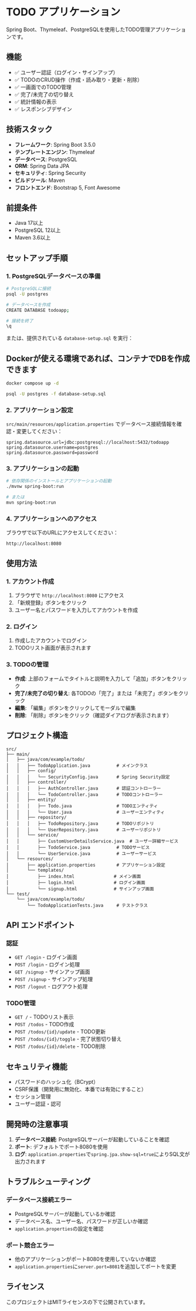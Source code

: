 # TODO アプリケーション

Spring Boot、Thymeleaf、PostgreSQLを使用したTODO管理アプリケーションです。

## 機能

- ✅ ユーザー認証（ログイン・サインアップ）
- ✅ TODOのCRUD操作（作成・読み取り・更新・削除）
- ✅ 一画面でのTODO管理
- ✅ 完了/未完了の切り替え
- ✅ 統計情報の表示
- ✅ レスポンシブデザイン

## 技術スタック

- **フレームワーク**: Spring Boot 3.5.0
- **テンプレートエンジン**: Thymeleaf
- **データベース**: PostgreSQL
- **ORM**: Spring Data JPA
- **セキュリティ**: Spring Security
- **ビルドツール**: Maven
- **フロントエンド**: Bootstrap 5, Font Awesome

## 前提条件

- Java 17以上
- PostgreSQL 12以上
- Maven 3.6以上

## セットアップ手順

### 1. PostgreSQLデータベースの準備

```bash
# PostgreSQLに接続
psql -U postgres

# データベースを作成
CREATE DATABASE todoapp;

# 接続を終了
\q
```

または、提供されている `database-setup.sql` を実行：

## Dockerが使える環境であれば、コンテナでDBを作成できます
```bash
docker compose up -d
```

```bash
psql -U postgres -f database-setup.sql
```

### 2. アプリケーション設定

`src/main/resources/application.properties` でデータベース接続情報を確認・変更してください：

```properties
spring.datasource.url=jdbc:postgresql://localhost:5432/todoapp
spring.datasource.username=postgres
spring.datasource.password=password
```

### 3. アプリケーションの起動

```bash
# 依存関係のインストールとアプリケーションの起動
./mvnw spring-boot:run

# または
mvn spring-boot:run
```

### 4. アプリケーションへのアクセス

ブラウザで以下のURLにアクセスしてください：

```
http://localhost:8080
```

## 使用方法

### 1. アカウント作成

1. ブラウザで `http://localhost:8080` にアクセス
2. 「新規登録」ボタンをクリック
3. ユーザー名とパスワードを入力してアカウントを作成

### 2. ログイン

1. 作成したアカウントでログイン
2. TODOリスト画面が表示されます

### 3. TODOの管理

- **作成**: 上部のフォームでタイトルと説明を入力して「追加」ボタンをクリック
- **完了/未完了の切り替え**: 各TODOの「完了」または「未完了」ボタンをクリック
- **編集**: 「編集」ボタンをクリックしてモーダルで編集
- **削除**: 「削除」ボタンをクリック（確認ダイアログが表示されます）

## プロジェクト構造

```
src/
├── main/
│   ├── java/com/example/todo/
│   │   ├── TodoApplication.java          # メインクラス
│   │   ├── config/
│   │   │   └── SecurityConfig.java       # Spring Security設定
│   │   ├── controller/
│   │   │   ├── AuthController.java       # 認証コントローラー
│   │   │   └── TodoController.java       # TODOコントローラー
│   │   ├── entity/
│   │   │   ├── Todo.java                 # TODOエンティティ
│   │   │   └── User.java                 # ユーザーエンティティ
│   │   ├── repository/
│   │   │   ├── TodoRepository.java       # TODOリポジトリ
│   │   │   └── UserRepository.java       # ユーザーリポジトリ
│   │   └── service/
│   │       ├── CustomUserDetailsService.java  # ユーザー詳細サービス
│   │       ├── TodoService.java          # TODOサービス
│   │       └── UserService.java          # ユーザーサービス
│   └── resources/
│       ├── application.properties        # アプリケーション設定
│       └── templates/
│           ├── index.html               # メイン画面
│           ├── login.html               # ログイン画面
│           └── signup.html              # サインアップ画面
└── test/
    └── java/com/example/todo/
        └── TodoApplicationTests.java     # テストクラス
```

## API エンドポイント

### 認証
- `GET /login` - ログイン画面
- `POST /login` - ログイン処理
- `GET /signup` - サインアップ画面
- `POST /signup` - サインアップ処理
- `POST /logout` - ログアウト処理

### TODO管理
- `GET /` - TODOリスト表示
- `POST /todos` - TODO作成
- `POST /todos/{id}/update` - TODO更新
- `POST /todos/{id}/toggle` - 完了状態切り替え
- `POST /todos/{id}/delete` - TODO削除

## セキュリティ機能

- パスワードのハッシュ化（BCrypt）
- CSRF保護（開発用に無効化、本番では有効にすること）
- セッション管理
- ユーザー認証・認可

## 開発時の注意事項

1. **データベース接続**: PostgreSQLサーバーが起動していることを確認
2. **ポート**: デフォルトでポート8080を使用
3. **ログ**: `application.properties`で`spring.jpa.show-sql=true`によりSQL文が出力されます

## トラブルシューティング

### データベース接続エラー
- PostgreSQLサーバーが起動しているか確認
- データベース名、ユーザー名、パスワードが正しいか確認
- `application.properties`の設定を確認

### ポート競合エラー
- 他のアプリケーションがポート8080を使用していないか確認
- `application.properties`に`server.port=8081`を追加してポートを変更

## ライセンス

このプロジェクトはMITライセンスの下で公開されています。
